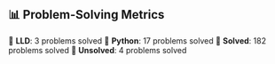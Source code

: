 ## 📊 Problem-Solving Metrics

🔹 **LLD**: 3 problems solved
🔹 **Python**: 17 problems solved
🔹 **Solved**: 182 problems solved
🔹 **Unsolved**: 4 problems solved
